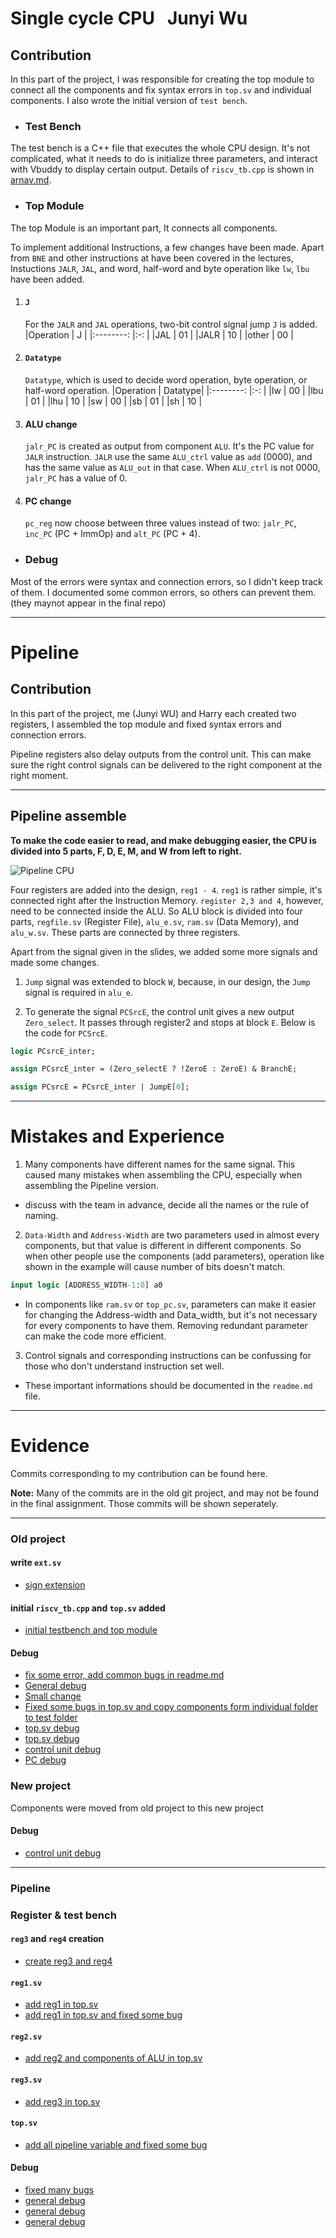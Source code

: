 # **Single cycle CPU** &nbsp; Junyi Wu

## Contribution

In this part of the project, I was responsible for creating the top module to connect all the components and fix syntax errors in `top.sv` and individual components. I also wrote the initial version of `test bench`.

- ### **Test Bench**

The test bench is a C++ file that executes the whole CPU design. It's not complicated, what it needs to do is initialize three parameters, and interact with Vbuddy to display certain output. Details of `riscv_tb.cpp` is shown in [arnav.md](arnav.md).


- ### **Top Module**
  
The top Module is an important part, It connects all components. 

To implement additional Instructions, a few changes have been made. Apart from `BNE` and other instructions at have been covered in the lectures, Instuctions `JALR`, `JAL`, and word, half-word and byte operation like `lw`, `lbu` have been added. 

1. #### `J`
   For the `JALR` and `JAL` operations, two-bit control signal jump `J` is added.
   |Operation   | J     |
   |:--------:  |:-:    |
   |JAL         | 01    |
   |JALR        | 10    |
   |other       | 00    |
2. #### `Datatype`
   `Datatype`, which is used to decide word operation, byte operation, or half-word operation.
   |Operation   | Datatype|
   |:--------:  |:-:    |
   |lw          | 00    |
   |lbu         | 01    |
   |lhu         | 10    |
   |sw          | 00    |
   |sb          | 01    |
   |sh          | 10    |

3. #### **ALU change**
   `jalr_PC` is created as output from component `ALU`. It's the PC value for `JALR` instruction. `JALR` use the same `ALU_ctrl` value as `add` (0000), and has the same value as `ALU_out` in that case. When `ALU_ctrl` is not 0000, `jalr_PC` has a value of 0.

4. #### **PC change**
   `pc_reg` now choose between three values instead of two: `jalr_PC`, `inc_PC` (PC + ImmOp) and `alt_PC` (PC + 4).

- ### **Debug**
Most of the errors were syntax and connection errors, so I didn't keep track of them. I documented some common errors, so others can prevent them. (they maynot appear in the final repo)

---

# **Pipeline**

## Contribution

In this part of the project, me (Junyi WU) and Harry each created two registers, I assembled the top module and fixed syntax errors and connection errors.

Pipeline registers also delay outputs from the control unit. This can make sure the right control signals can be delivered to the right component at the right moment.

---
## Pipeline assemble

**To make the code easier to read, and make debugging easier, the CPU is divided into 5 parts, F, D, E, M, and W from left to right.**

![Pipeline CPU](../images-logbook/Top_Pipeline.jpeg)

Four registers are added into the design, `reg1 - 4`. `reg1` is rather simple, it's connected right after the Instruction Memory. `register 2,3 and 4`, however, need to be connected inside the ALU. So ALU block is divided into four parts, `regfile.sv` (Register File), `alu_e.sv`, `ram.sv` (Data Memory), and `alu_w.sv`. These parts are connected by three registers.

Apart from the signal given in the slides, we added some more signals and made some changes.

1. `Jump` signal was extended to block `W`, because, in our design, the `Jump` signal is required in `alu_e`.

2. To generate the signal `PCSrcE`, the control unit gives a new output `Zero_select`. It passes through register2 and stops at block `E`. Below is the code for `PCSrcE`.
   
```systemverilog
logic PCsrcE_inter;

assign PCsrcE_inter = (Zero_selectE ? !ZeroE : ZeroE) & BranchE;

assign PCsrcE = PCsrcE_inter | JumpE[0];
```
----
# Mistakes and Experience

1. Many components have different names for the same signal. This caused many mistakes when assembling the CPU, especially when assembling the Pipeline version.
   
- discuss with the team in advance, decide all the names or the rule of naming.

2. `Data-Width` and `Address-Width` are two parameters used in almost every components, but that value is different in different components. So when other people use the components (add parameters), operation like shown in the example will cause number of bits doesn't match.
    
```systemverilog
input logic [ADDRESS_WIDTH-1:0] a0
```

- In components like `ram.sv` or `top_pc.sv`, parameters can make it easier for changing the Address-width and Data_width, but it's not necessary for every components to have them. Removing redundant parameter can make the code more efficient.

3. Control signals and corresponding instructions can be confussing for those who don't understand instruction set well.

- These important informations should be documented in the `readme.md` file.

---

# Evidence

Commits corresponding to my contribution can be found here. 

**Note:** Many of the commits are in the old git project, and may not be found in the final assignment. Those commits will be shown seperately.

---
### Old project

#### write `ext.sv`
- [sign extension](https://github.com/GavinVasandani/Lab4-Reduced-RISC-V-Architecture/commit/acd427de9226d47c882ad4a16817afc41bf132b6)

#### initial `riscv_tb.cpp` and `top.sv` added
- [initial testbench and top module](https://github.com/GavinVasandani/Lab4-Reduced-RISC-V-Architecture/commit/0dc84ec7b69aa3cb8f17030e464595edfb6ce237)

#### Debug
- [fix some error, add common bugs in readme.md](https://github.com/GavinVasandani/Lab4-Reduced-RISC-V-Architecture/commit/b7afb35451e3b623daa2d2cffdd5e137b168cdfc)
- [General debug](https://github.com/GavinVasandani/Lab4-Reduced-RISC-V-Architecture/commit/592600061d23f121ad5caa4b713a121c18e0cc41)
- [Small change](https://github.com/GavinVasandani/Lab4-Reduced-RISC-V-Architecture/commit/cdbafc98e91de73d1278ebd823cc1c311d8055a7)
- [Fixed some bugs in top.sv and copy components form individual folder to test folder](https://github.com/GavinVasandani/Lab4-Reduced-RISC-V-Architecture/commit/ac0ef45fdb23184b45b077a06b05e491326a8bc8)
- [top.sv debug](https://github.com/GavinVasandani/Lab4-Reduced-RISC-V-Architecture/commit/d367ec775618bf284ff1498812756ca89f08cb41)
- [top.sv debug](https://github.com/GavinVasandani/Lab4-Reduced-RISC-V-Architecture/commit/9aafa02b5876adf8c3b3664717a230274e307fe7)
- [control unit debug](https://github.com/GavinVasandani/Lab4-Reduced-RISC-V-Architecture/commit/a7ad1a239cfcbce72de4290a826bc6b302c568b3)
- [PC debug](https://github.com/GavinVasandani/Lab4-Reduced-RISC-V-Architecture/commit/f5f7ff4857715090c66299c93caee184f0726b12)
  

### New project
Components were moved from old project to this new project

#### Debug
- [control unit debug](https://github.com/EIE2-IAC-Labs/iac-riscv-cw-18/commit/260e64ef3a2d798e87c55a24cb2d867fca9f2da8)

---

### **Pipeline**

### Register & test bench
#### `reg3` and `reg4` creation
- [create reg3 and reg4](https://github.com/EIE2-IAC-Labs/iac-riscv-cw-18/commit/4757cde1f0c9c9b799e0054e5cfab37c77202db5)
#### `reg1.sv`
- [add reg1 in top.sv](https://github.com/EIE2-IAC-Labs/iac-riscv-cw-18/commit/2479c9006b288790084596ab357be28d93f1569e)
- [add reg1 in top.sv and fixed some bug](https://github.com/EIE2-IAC-Labs/iac-riscv-cw-18/commit/620a4a6fc8508cd4a691759a912684b8d1120991)

#### `reg2.sv`
- [add reg2 and components of ALU in top.sv](https://github.com/EIE2-IAC-Labs/iac-riscv-cw-18/commit/1d3cbfd43e8abe4a1d4bdc7391e9dc4b7b1ed37e)

#### `reg3.sv`
- [add reg3 in top.sv](https://github.com/EIE2-IAC-Labs/iac-riscv-cw-18/commit/75a8a6b3506245404f4c17646f33054df105c2bd)

#### `top.sv`

- [add all pipeline variable and fixed some bug](https://github.com/EIE2-IAC-Labs/iac-riscv-cw-18/commit/fe63d2979b14a3e3f12f9e7a91388530f2dec3fc)

#### Debug
- [fixed many bugs](https://github.com/EIE2-IAC-Labs/iac-riscv-cw-18/commit/be76e9ba2ea7758fe1eb38365455f6bee2fd5bc6)
- [general debug](https://github.com/EIE2-IAC-Labs/iac-riscv-cw-18/commit/1ec9bbbf0e954719e5cc4dafd784f8dbf4035182)
- [general debug](https://github.com/EIE2-IAC-Labs/iac-riscv-cw-18/commit/20a3207d203c8d64bde2f92d4d3a7b4bd2d45f54)
- [general debug](https://github.com/EIE2-IAC-Labs/iac-riscv-cw-18/commit/06bafeb91fd2eb0b3697459bda0c6a7239c0f455)


